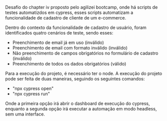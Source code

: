 Desafio do chapter iv proposto pelo agilizei bootcamp, onde há scripts de testes automatizdos em cypress, esses scripts automatizam a funcionalidade de cadastro de cliente de um e-commerce.

Dentro do contexto da funcionalidade de cadastro de usuário, foram identificados quatro cenários de teste, sendo esses:
 - Preenchimento de email já em uso (inválido)
 - Preenchimento de email com formato inválido (inválido)
 - Não preenchimento de campos obrigatórios no formulário de cadastro (inválido)
 - Preenchimento de todos os dados obrigatórios (válido)

Para a execução do projeto, é necessário ter o node.
A execução do projeto pode ser feita de duas maneiras, seguindo os seguintes comandos:
 - "npx cypress open"
 - "npx cypress run"

Onde a primeira opção irá abrir o dashboard de execução do cypress, enquanto a segunda opção irá executar a automação em modo headless, sem uma interface.
